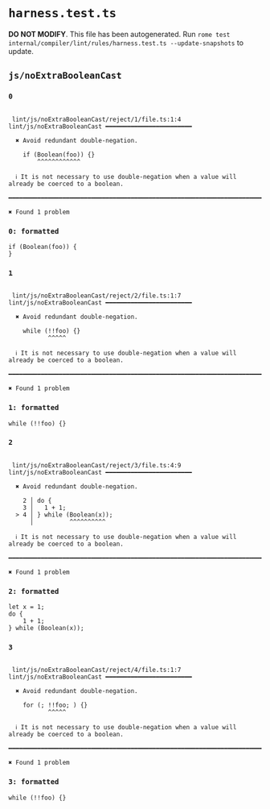 # `harness.test.ts`

**DO NOT MODIFY**. This file has been autogenerated. Run `rome test internal/compiler/lint/rules/harness.test.ts --update-snapshots` to update.

## `js/noExtraBooleanCast`

### `0`

```

 lint/js/noExtraBooleanCast/reject/1/file.ts:1:4 lint/js/noExtraBooleanCast ━━━━━━━━━━━━━━━━━━━━━━━━

  ✖ Avoid redundant double-negation.

    if (Boolean(foo)) {}
        ^^^^^^^^^^^^

  ℹ It is not necessary to use double-negation when a value will already be coerced to a boolean.

━━━━━━━━━━━━━━━━━━━━━━━━━━━━━━━━━━━━━━━━━━━━━━━━━━━━━━━━━━━━━━━━━━━━━━━━━━━━━━━━━━━━━━━━━━━━━━━━━━━━

✖ Found 1 problem

```

### `0: formatted`

```
if (Boolean(foo)) {
}

```

### `1`

```

 lint/js/noExtraBooleanCast/reject/2/file.ts:1:7 lint/js/noExtraBooleanCast ━━━━━━━━━━━━━━━━━━━━━━━━

  ✖ Avoid redundant double-negation.

    while (!!foo) {}
           ^^^^^

  ℹ It is not necessary to use double-negation when a value will already be coerced to a boolean.

━━━━━━━━━━━━━━━━━━━━━━━━━━━━━━━━━━━━━━━━━━━━━━━━━━━━━━━━━━━━━━━━━━━━━━━━━━━━━━━━━━━━━━━━━━━━━━━━━━━━

✖ Found 1 problem

```

### `1: formatted`

```
while (!!foo) {}

```

### `2`

```

 lint/js/noExtraBooleanCast/reject/3/file.ts:4:9 lint/js/noExtraBooleanCast ━━━━━━━━━━━━━━━━━━━━━━━━

  ✖ Avoid redundant double-negation.

    2 │ do {
    3 │   1 + 1;
  > 4 │ } while (Boolean(x));
      │          ^^^^^^^^^^

  ℹ It is not necessary to use double-negation when a value will already be coerced to a boolean.

━━━━━━━━━━━━━━━━━━━━━━━━━━━━━━━━━━━━━━━━━━━━━━━━━━━━━━━━━━━━━━━━━━━━━━━━━━━━━━━━━━━━━━━━━━━━━━━━━━━━

✖ Found 1 problem

```

### `2: formatted`

```
let x = 1;
do {
	1 + 1;
} while (Boolean(x));

```

### `3`

```

 lint/js/noExtraBooleanCast/reject/4/file.ts:1:7 lint/js/noExtraBooleanCast ━━━━━━━━━━━━━━━━━━━━━━━━

  ✖ Avoid redundant double-negation.

    for (; !!foo; ) {}
           ^^^^^

  ℹ It is not necessary to use double-negation when a value will already be coerced to a boolean.

━━━━━━━━━━━━━━━━━━━━━━━━━━━━━━━━━━━━━━━━━━━━━━━━━━━━━━━━━━━━━━━━━━━━━━━━━━━━━━━━━━━━━━━━━━━━━━━━━━━━

✖ Found 1 problem

```

### `3: formatted`

```
while (!!foo) {}

```
